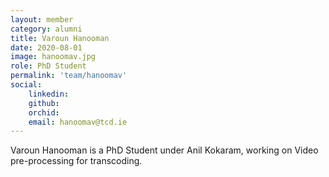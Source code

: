 ```yaml
---
layout: member
category: alumni
title: Varoun Hanooman
date: 2020-08-01
image: hanoomav.jpg
role: PhD Student
permalink: 'team/hanoomav'
social:
    linkedin:
    github:
    orchid:
    email: hanoomav@tcd.ie
---
```



Varoun Hanooman is a PhD Student under Anil Kokaram, working on Video
pre-processing for transcoding.
